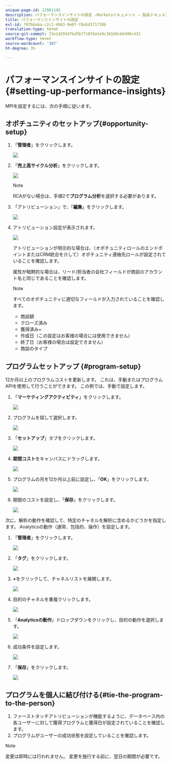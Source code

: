 ```yaml
---
unique-page-id: 12981145
description: パフォーマンスインサイトの設定 —Marketoドキュメント — 製品ドキュメント
title: パフォーマンスインサイトの設定
exl-id: f87bbaba-c2c1-4b83-9e07-f8a5d1f1738b
translation-type: tm+mt
source-git-commit: 72e1d29347bd5b77107da1e9c30169cb6490c432
workflow-type: tm+mt
source-wordcount: '307'
ht-degree: 3%

---
```


# パフォーマンスインサイトの設定{#setting-up-performance-insights}

MPIを設定するには、次の手順に従います。

## オポチュニティのセットアップ{#opportunity-setup}

1. 「**管理者**」をクリックします。

   ![](assets/admin.png)

1. 「**売上高サイクル分析**」をクリックします。

   ![](assets/two-2.png)

   >[!NOTE]
   >
   >RCAがない場合は、手順2で&#x200B;**プログラム分析**&#x200B;を選択する必要があります。

1. 「アトリビューション」で、「**編集**」をクリックします。

   ![](assets/three-1.png)

1. アトリビューション設定が表示されます。

   ![](assets/four-2.png)

   アトリビューションが明示的な場合は、（オポチュニティロールのエンドポイントまたはCRM統合を介して）オポチュニティ連絡先ロールが設定されていることを確認します。

   属性が暗黙的な場合は、リード/担当者の会社フィールドが商談のアカウント名と同じであることを確認します。

   >[!NOTE]
   >
   >すべてのオポチュニティに適切なフィールドが入力されていることを確認します。
   >
   >* 商談額
   >* クローズ済み
   >* 獲得済み+
   >* 作成日（この設定はお客様の場合には使用できません）
   >* 終了日（お客様の場合は設定できません）
   >* 商談のタイプ


## プログラムセットアップ {#program-setup}

12か月以上のプログラムコストを更新します。 これは、手動またはプログラムAPIを使用して行うことができます。 この例では、手動で設定します。

1. 「**マーケティングアクティビティ**」をクリックします。

   ![](assets/ma.png)

1. プログラムを探して選択します。

   ![](assets/select-program.png)

1. 「**セットアップ**」タブをクリックします。

   ![](assets/setup-tab.png)

1. **期間コスト**&#x200B;をキャンバスにドラッグします。

   ![](assets/period-cost.png)

1. プログラムの月を12か月以上前に設定し、「**OK**」をクリックします。

   ![](assets/set-period.png)

1. 期間のコストを設定し、「**保存**」をクリックします。

   ![](assets/set-cost.png)

次に、解析の動作を確認して、特定のチャネルを解析に含めるかどうかを指定します。 Analyticsの動作（通常、包括的、操作）を設定します。

1. 「**管理者**」をクリックします。

   ![](assets/admin.png)

1. 「**タグ**」をクリックします。

   ![](assets/tags.png)

1. **+**&#x200B;をクリックして、チャネルリストを展開します。

   ![](assets/channel.png)

1. 目的のチャネルを重複クリックします。

   ![](assets/channel-click.png)

1. 「**Analyticsの動作**」ドロップダウンをクリックし、目的の動作を選択します。

   ![](assets/edit-channel.png)

1. 成功条件を設定します。

   ![](assets/success.png)

1. 「**保存**」をクリックします。

   ![](assets/save.png)

## プログラムを個人に結び付ける{#tie-the-program-to-the-person}

1. ファーストタッチアトリビューションが機能するように、データベース内の各ユーザーに対して獲得プログラムと獲得日が設定されていることを確認します。
1. プログラムがユーザーの成功状態を設定していることを確認します。

>[!NOTE]
>
>変更は即時には行われません。 変更を施行する前に、翌日の期間が必要です。
